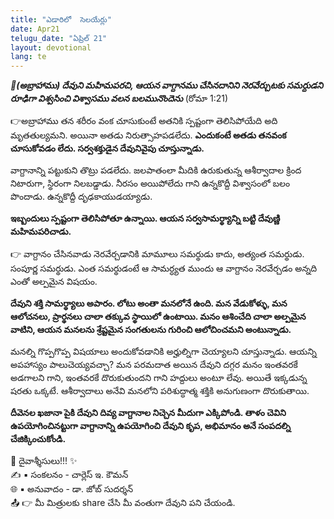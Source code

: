 ```yaml
---
title: "ఎడారిలో  సెలయేర్లు"
date: Apr21
telugu_date: "ఏప్రిల్ 21"
layout: devotional
lang: te
---
```



***📖(అబ్రాహాము) దేవుని మహిమపరచి, ఆయన వాగ్దానము చేసినదానిని నెరవేర్చుటకు సమర్దుడని రూఢిగా విశ్వసించి విశ్వాసము వలన బలమునొందెను***
 (రోమా 1:21)

👉అబ్రాహాము తన శరీరం వంక చూసుకుంటే అతనికి స్పష్టంగా తెలిసిపోయేది అది మృతతుల్యమని. అయినా అతడు నిరుత్సాహపడలేదు. 
**ఎందుకంటే అతడు తనవంక చూసుకోవడం లేదు. సర్వశక్తుడైన దేవునివైపు చూస్తున్నాడు.**

వాగ్దానాన్ని పట్టుకుని తొట్రు పడలేదు. జలపాతంలా మీదికి ఉరుకుతున్న ఆశీర్వాదాల క్రింద నిటారుగా, స్థిరంగా నిలబడ్డాడు. నీరసం అయిపోలేదు గాని ఉన్నకొద్దీ విశ్వాసంలో బలం పొందాడు. ఉన్నకొద్దీ దృఢకాయుడయ్యాడు. 

**ఇబ్బందులు స్పష్టంగా తెలిసిపోతూ ఉన్నాయి. ఆయన సర్వసామర్థ్యాన్ని బట్టి దేవుణ్ణి మహిమపరిచాడు.**

👉 వాగ్దానం చేసినవాడు నెరవేర్చడానికి మామూలు సమర్థుడు కాదు, అత్యంత సమర్థుడు. సంపూర్ణ సమర్థుడు. ఎంత సమర్థుడంటే ఆ సామర్ధ్యత ముందు ఆ వాగ్దానం నెరవేర్చడం అన్నది ఎంతో అల్పమైన విషయం. 

**దేవుని శక్తి సామర్థ్యాలు అపారం. లోటు అంతా మనలోనే ఉంది. మన వేడుకోళ్ళు, మన ఆలోచనలు, ప్రార్థనలు చాలా తక్కువ స్థాయిలో ఉంటాయి. మనం ఆశించేది చాలా అల్పమైన వాటిని, ఆయన మనలను శ్రేష్టమైన సంగతులను గురించి ఆలోచించమని అంటున్నాడు.**

 మనల్ని గొప్పగొప్ప విషయాలు అందుకోవడానికి అర్హుల్నిగా చెయ్యాలని చూస్తున్నాడు. ఆయన్ని అపహాస్యం పాలుచెయ్యవచ్చా? మన పరమదాత అయిన దేవుని దగ్గర మనం ఇంతవరకే అడగాలని గాని, ఇంతవరకే దొరుకుతుందని గాని హద్దులు అంటూ లేవు. అయితే ఇక్కడున్న షరతు ఒక్కటే. ఆశీర్వాదాలు అనేవి మనలోని పరిశుద్ధాత్మ శక్తికి అనుగుణంగా దొరుకుతాయి.

**దీవెనల ఖజానా పైకి దేవుని దివ్య వాగ్దానాల నిచ్చెన మీదుగా ఎక్కిపోండి. తాళం చెవిని ఉపయోగించినట్టుగా వాగ్దానాన్ని ఉపయోగించి దేవుని కృప, అభిమానం అనే సంపదల్ని చేజిక్కించుకోండి.**

<div class="blessing">🙏 <span class="bless-text">దైవాశ్శీసులు!!!</span> ✨</div>

<div class="credit">✍️ <span class="credit-text">▪ సంకలనం - చార్లెస్ ఇ. కౌమన్</span></div>
<div class="credit">🌐 <span class="credit-text">▪ అనువాదం - డా. జోబ్ సుదర్శన్</span></div>


<div class="share">📤 👉 <span class="share-text">మీ మిత్రులకు share చేసి మీ వంతుగా దేవుని పని చేయండి.</span></div>
